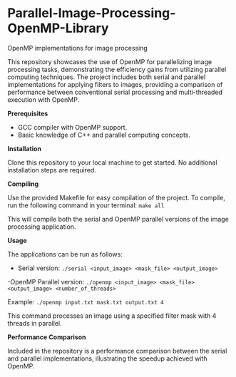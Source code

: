 # Parallel-Image-Processing-OpenMP-Library
OpenMP implementations for image processing

This repository showcases the use of OpenMP for parallelizing image processing tasks, demonstrating the efficiency gains from utilizing parallel computing techniques. The project includes both serial and parallel implementations for applying filters to images, providing a comparison of performance between conventional serial processing and multi-threaded execution with OpenMP.

**Prerequisites**

- GCC compiler with OpenMP support.
- Basic knowledge of C++ and parallel computing concepts.

**Installation**

Clone this repository to your local machine to get started. No additional installation steps are required.

**Compiling**

Use the provided Makefile for easy compilation of the project. To compile, run the following command in your terminal:
```make all```

This will compile both the serial and OpenMP parallel versions of the image processing application.

**Usage**

The applications can be run as follows:

- Serial version:
```./serial <input_image> <mask_file> <output_image>```

-OpenMP Parallel version:
```./openmp <input_image> <mask_file> <output_image> <number_of_threads>```

Example:
```./openmp input.txt mask.txt output.txt 4```

This command processes an image using a specified filter mask with 4 threads in parallel.

**Performance Comparison**

Included in the repository is a performance comparison between the serial and parallel implementations, illustrating the speedup achieved with OpenMP.







